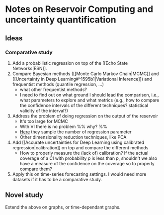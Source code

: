 # Notes on Reservoir Computing and uncertainty quantification
## Ideas
### Comparative study
1) Add a probabilistic regression on top of the [[Echo State Networks|ESN]].
2) Compare Bayesian methods ([[Monte Carlo Markov Chain|MCMC]] and [[Uncertainty in Deep Learning#^1595b1|Variational Inference]]) and frequentist methods (quantile regression, ...)
	- what other frequentist methods?
	- I need to find out on what ground I should lead the comparison, i.e., what parameters to explore and what metrics (e.g., how to compare the confidence intervals of the different techniques? statistical validity of the interval?)
3) Address the problem of doing regression on the output of the reservoir
	- It's too large for MCMC
	- With VI there is no problem %% why? %%
	- [Here](https://arxiv.org/abs/1806.10728) they sample the number of regression parameter
	- Other dimensionality reduction techniques, like PCA
4) Add [[Accurate uncertainties for Deep Learning using calibrated regression|calibration]] on top and compare the different methods
	- How to properly measure the (lack of) calibration? If the actual coverage of a CI with probability $p$ is less than $p$, shouldn't we also have a measure of the confidence on the coverage so to properly compare them?
5) Apply this on time-series forecasting settings. I would need more datasets if it has to be a comparative study.

## Novel study
Extend the above on graphs, or time-dependant graphs.


